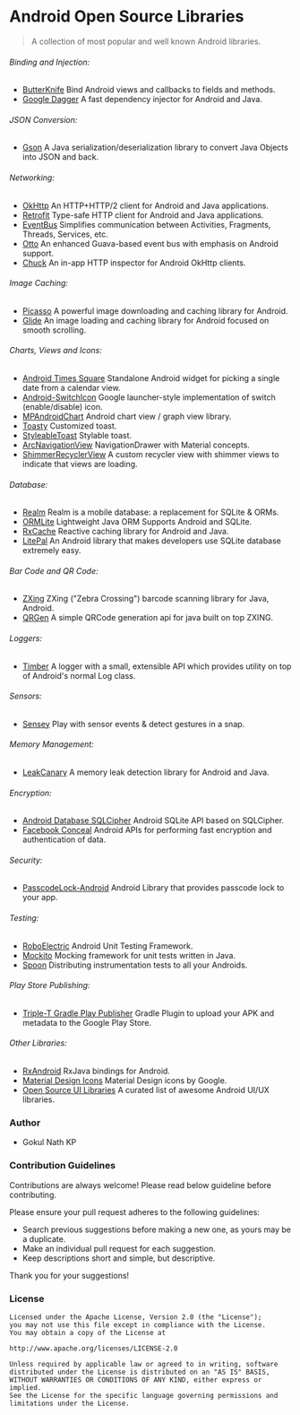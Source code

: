 # Android Open Source Libraries

> A collection of most popular and well known Android libraries.

###### Binding and Injection:

- [ButterKnife](https://github.com/JakeWharton/butterknife) Bind Android views and callbacks to fields and methods.
- [Google Dagger](https://github.com/google/dagger) A fast dependency injector for Android and Java.

###### JSON Conversion:

- [Gson](https://github.com/google/gson) A Java serialization/deserialization library to convert Java Objects into JSON and back.

###### Networking:

- [OkHttp](https://github.com/square/okhttp) An HTTP+HTTP/2 client for Android and Java applications.
- [Retrofit](https://github.com/square/retrofit) Type-safe HTTP client for Android and Java applications.
- [EventBus](https://github.com/greenrobot/EventBus) Simplifies communication between Activities, Fragments, Threads, Services, etc. 
- [Otto](https://github.com/square/otto) An enhanced Guava-based event bus with emphasis on Android support.
- [Chuck](https://github.com/jgilfelt/chuck) An in-app HTTP inspector for Android OkHttp clients.

###### Image Caching:

- [Picasso](https://github.com/square/picasso) A powerful image downloading and caching library for Android.
- [Glide](https://github.com/bumptech/glide) An image loading and caching library for Android focused on smooth scrolling.

###### Charts, Views and Icons:

- [Android Times Square](https://github.com/square/android-times-square) Standalone Android widget for picking a single date from a calendar view.
- [Android-SwitchIcon](https://github.com/zagum/Android-SwitchIcon) Google launcher-style implementation of switch (enable/disable) icon.
- [MPAndroidChart](https://github.com/PhilJay/MPAndroidChart) Android chart view / graph view library.
- [Toasty](https://github.com/GrenderG/Toasty) Customized toast.
- [StyleableToast](https://github.com/Muddz/StyleableToast) Stylable toast.
- [ArcNavigationView](https://github.com/rom4ek/ArcNavigationView) NavigationDrawer with Material concepts.
- [ShimmerRecyclerView](https://github.com/sharish/ShimmerRecyclerView) A custom recycler view with shimmer views to indicate that views are loading.

###### Database:

- [Realm](https://github.com/realm/realm-java) Realm is a mobile database: a replacement for SQLite & ORMs.
- [ORMLite](http://ormlite.com/sqlite_java_android_orm.shtml) Lightweight Java ORM Supports Android and SQLite.
- [RxCache](https://github.com/VictorAlbertos/RxCache) Reactive caching library for Android and Java.
- [LitePal](https://github.com/LitePalFramework/LitePal) An Android library that makes developers use SQLite database extremely easy.

###### Bar Code and QR Code:

- [ZXing](https://github.com/zxing/zxing) ZXing ("Zebra Crossing") barcode scanning library for Java, Android.
- [QRGen](https://github.com/kenglxn/QRGen) A simple QRCode generation api for java built on top ZXING.

###### Loggers:

- [Timber](https://github.com/JakeWharton/timber) A logger with a small, extensible API which provides utility on top of Android's normal Log class.

###### Sensors:

- [Sensey](https://github.com/nisrulz/sensey) Play with sensor events & detect gestures in a snap.

###### Memory Management:

- [LeakCanary](https://github.com/square/leakcanary) A memory leak detection library for Android and Java.

###### Encryption:

- [Android Database SQLCipher](https://github.com/sqlcipher/android-database-sqlcipher) Android SQLite API based on SQLCipher.
- [Facebook Conceal](https://github.com/facebook/conceal) Android APIs for performing fast encryption and authentication of data.

###### Security:

- [PasscodeLock-Android](https://github.com/wordpress-mobile/PasscodeLock-Android) Android Library that provides passcode lock to your app.

###### Testing:

- [RoboElectric](https://github.com/robolectric/robolectric) Android Unit Testing Framework.
- [Mockito](https://github.com/mockito/mockito) Mocking framework for unit tests written in Java.
- [Spoon](https://github.com/square/spoon) Distributing instrumentation tests to all your Androids.

###### Play Store Publishing:

- [Triple-T Gradle Play Publisher](https://github.com/Triple-T/gradle-play-publisher) Gradle Plugin to upload your APK and metadata to the Google Play Store.

###### Other Libraries:

- [RxAndroid](https://github.com/ReactiveX/RxAndroid) RxJava bindings for Android.
- [Material Design Icons](https://github.com/google/material-design-icons) Material Design icons by Google.
- [Open Source UI Libraries](https://github.com/gokulnathperiasamy/Android-Open-Source-UI-Libraries) A curated list of awesome Android UI/UX libraries.


### Author

- Gokul Nath KP

### Contribution Guidelines

Contributions are always welcome! Please read below guideline before contributing.

Please ensure your pull request adheres to the following guidelines:

- Search previous suggestions before making a new one, as yours may be a duplicate.
- Make an individual pull request for each suggestion.
- Keep descriptions short and simple, but descriptive.

Thank you for your suggestions!

### License

```
Licensed under the Apache License, Version 2.0 (the "License");
you may not use this file except in compliance with the License.
You may obtain a copy of the License at

http://www.apache.org/licenses/LICENSE-2.0

Unless required by applicable law or agreed to in writing, software
distributed under the License is distributed on an "AS IS" BASIS,
WITHOUT WARRANTIES OR CONDITIONS OF ANY KIND, either express or implied.
See the License for the specific language governing permissions and
limitations under the License.
```
